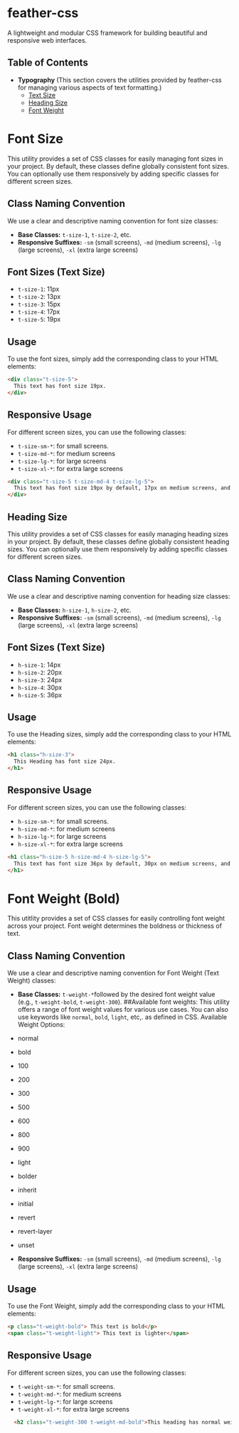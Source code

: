 # feather-css
A lightweight and modular CSS framework for building beautiful and responsive web interfaces.


## Table of Contents


* **Typography** (This section covers the utilities provided by feather-css for managing various aspects of text formatting.)
    * [Text Size](#text-size)
    * [Heading Size](#heading-size)
    * [Font Weight](#font-weight)



# Font Size <a name="text-size"></a>

This utility provides a set of CSS classes for easily managing font sizes in your project. By default, these classes define globally consistent font sizes. You can optionally use them responsively by adding specific classes for different screen sizes.

## Class Naming Convention

We use a clear and descriptive naming convention for font size classes:

- **Base Classes:** `t-size-1`, `t-size-2`, etc. 
- **Responsive Suffixes:** `-sm` (small screens), `-md` (medium screens), `-lg` (large screens), `-xl` (extra large screens)



## Font Sizes (Text Size)

- `t-size-1`: 11px
- `t-size-2`: 13px
- `t-size-3`: 15px
- `t-size-4`: 17px
- `t-size-5`: 19px

## Usage

To use the font sizes, simply add the corresponding class to your HTML elements:

```html
<div class="t-size-5">
  This text has font size 19px.
</div>
```

## Responsive Usage

For different screen sizes, you can use the following classes:

- `t-size-sm-*`: for small screens.
- `t-size-md-*`: for medium screens
- `t-size-lg-*`: for large screens
- `t-size-xl-*`: for extra large screens

```html
<div class="t-size-5 t-size-md-4 t-size-lg-5">
  This text has font size 19px by default, 17px on medium screens, and 19px on large screens.
</div>
```

## Heading Size <a name="heading-size"></a>
This utility provides a set of CSS classes for easily managing heading sizes in your project. By default, these classes define globally consistent heading sizes. You can optionally use them responsively by adding specific classes for different screen sizes.

## Class Naming Convention

We use a clear and descriptive naming convention for heading size classes:

- **Base Classes:** `h-size-1`, `h-size-2`, etc. 
- **Responsive Suffixes:** `-sm` (small screens), `-md` (medium screens), `-lg` (large screens), `-xl` (extra large screens)



## Font Sizes (Text Size)

- `h-size-1`: 14px
- `h-size-2`: 20px
- `h-size-3`: 24px
- `h-size-4`: 30px
- `h-size-5`: 36px

## Usage

To use the Heading sizes, simply add the corresponding class to your HTML elements:

```html
<h1 class="h-size-3">
  This Heading has font size 24px.
</h1>
```

## Responsive Usage

For different screen sizes, you can use the following classes:

- `h-size-sm-*`: for small screens.
- `h-size-md-*`: for medium screens
- `h-size-lg-*`: for large screens
- `h-size-xl-*`: for extra large screens

```html
<h1 class="h-size-5 h-size-md-4 h-size-lg-5">
  This text has font size 36px by default, 30px on medium screens, and 36px on large screens.
</h1>
```

# Font Weight (Bold) <a name="font-weight"></a>
This utitlity provides a set of CSS classes for easily controlling font weight across your project. Font weight determines the boldness or thickness of text.

## Class Naming Convention

We use a clear and descriptive naming convention for Font Weight (Text Weight) classes:

- **Base Classes:** `t-weight-*`followed by the desired font weight value (e.g., `t-weight-bold`, `t-weight-300`). 
##Available font weights:
This utility offers a range of font weight values for various use cases. You can also use keywords like `normal`, `bold`, `light`, etc,. as defined in CSS.
Available Weight Options:
- normal
- bold
- 100
- 200
- 300
- 500
- 600
- 800
- 900
- light
- bolder
- inherit
- initial
- revert
- revert-layer
- unset

- **Responsive Suffixes:** `-sm` (small screens), `-md` (medium screens), `-lg` (large screens), `-xl` (extra large screens)


## Usage

To use the Font Weight, simply add the corresponding class to your HTML elements:

```html
<p class="t-weight-bold"> This text is bold</p>
<span class="t-weight-light"> This text is lighter</span>
```

## Responsive Usage

For different screen sizes, you can use the following classes:

- `t-weight-sm-*`: for small screens.
- `t-weight-md-*`: for medium screens
- `t-weight-lg-*`: for large screens
- `t-weight-xl-*`: for extra large screens

```html
  <h2 class="t-weight-300 t-weight-md-bold">This heading has normal weight by default, bold on medium screens.</h2>
```
